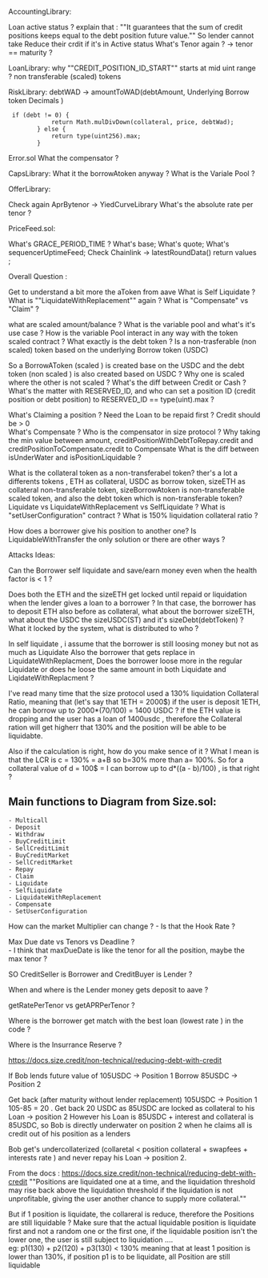 
AccountingLibrary: 

Loan active status ? 
explain that : ""It guarantees that the sum of credit positions keeps equal to the debt position future value.""
So lender cannot take Reduce their crdit if it's in Active status
What's Tenor again ? -> tenor == maturity ? 



LoanLibrary: 
why ""CREDIT_POSITION_ID_START"" starts at mid uint range ? 
non transferable (scaled) tokens

RiskLibrary: 
debtWAD -> amountToWAD(debtAmount, Underlying Borrow token Decimals ) 

```solidity Collateral ratio calculation
 if (debt != 0) {
            return Math.mulDivDown(collateral, price, debtWad);
        } else {
            return type(uint256).max;
        }

```



Error.sol
What the compensator ? 

CapsLibrary:
What it the borrowAtoken anyway ?
What is the Variale Pool ? 

OfferLibrary: 

Check again AprBytenor -> YiedCurveLibrary
What's the absolute rate per tenor ? 



PriceFeed.sol:

What's GRACE_PERIOD_TIME ?
What's base;
What's quote;
What's sequencerUptimeFeed;
Check Chainlink -> latestRoundData() return values ;





Overall Question : 

Get to understand a bit more the aToken from aave 
What is Self Liquidate ? 
What is ""LiquidateWithReplacement"" again ? 
What is "Compensate" vs "Claim" ?

what are scaled amount/balance ? 
What is the variable pool and what's it's use case ? 
How is the variable Pool interact in any way with the token scaled contract ? 
What exactly is the debt token ? Is a non-trasferable (non scaled) token based on the underlying Borrow token (USDC)

So a BorrowAToken (scaled ) is created base on the USDC and the debt token (non scaled ) is also created based on USDC ? 
Why one is scaled where the other is not scaled ? 
What's the diff between Credit or Cash ? 
What's the matter with RESERVED_ID, and who can set a position ID (credit position or debt position) to RESERVED_ID == type(uint).max ?

What's Claiming a position ? Need the Loan to be repaid first ? Credit should be > 0  
What's Compensate ? Who is the compensator in size protocol ? 
Why taking the min value between amount, creditPositionWithDebtToRepay.credit and creditPositionToCompensate.credit to Compensate
What is the diff between isUnderWater and isPositionLiquidable ? 

What is the collateral token as a non-transferabel token? ther's a lot a differents tokens , ETH as collateral, USDC as borrow token, sizeETH as collateral non-transferable token, sizeBorrowAtoken is non-transferable scaled token, and also the debt token which is non-transferable token?
Liquidate vs LiquidateWithReplacement vs SelfLiquidate ? 
What is "setUserConfiguration" contract ? 
What is 150% liquidation collateral ratio ? 



How does a borrower give his position to another one? Is LiquidableWithTransfer the only solution or there are other ways ? 












Attacks Ideas: 

Can the Borrower self liquidate and save/earn money even when the health factor is < 1 ? 






Does both the ETH and the sizeETH get locked until repaid or liquidation when the lender gives a loan to a borrower ? In that case, the borrower has to deposit ETH also before as collateral, what about the borrower sizeETH, what about the USDC the sizeUSDC(ST) and it's sizeDebt(debtToken) ? What it locked by the system, what is distributed to who ? 


In self liquidate , i assume that the borrower is still loosing money but not as much as Liquidate
Also the borrower that gets replace in LiquidateWithReplacment, Does the borrower loose more in the regular Liquidate or does he loose the same amount in both Liquidate and LiqidateWithReplacment ? 


I've read many time that the size protocol used a 130% liquidation Collateral Ratio, meaning that (let's say that 1ETH = 2000$) if the user is deposit 1ETH, he can borrow up to 2000*(70/100) = 1400 USDC ? if the ETH value is dropping and the user has a loan of 1400usdc , therefore the Collateral ration will get higherr that 130% and the position will be able to be liquidabte. 


Also if the calculation is right, how do you make sence of it ? What I mean is that the LCR is c = 130% = a+B so b=30% more than a= 100%. So for a collateral value of d = 100$ =  I can borrow up to d*((a - b)/100) , is that right ?




## Main functions to Diagram from Size.sol: 
    - Multicall
    - Deposit
    - Withdraw
    - BuyCreditLimit
    - SellCreditLimit
    - BuyCreditMarket
    - SellCreditMarket
    - Repay
    - Claim
    - Liquidate
    - SelfLiquidate
    - LiquidateWithReplacement
    - Compensate
    - SetUserConfiguration

How can the market Multiplier can change ? 
    - Is that the Hook Rate ? 

Max Due date vs Tenors vs Deadline ?  
    - I think that maxDueDate is like the tenor for all the position, maybe the max tenor ?  

SO CreditSeller is Borrower and CreditBuyer is Lender ? 

When and where is the Lender money gets deposit to aave ? 


getRatePerTenor vs getAPRPerTenor ? 

Where is the borrower get match with the best loan (lowest rate ) in the code ? 

Where is the Insurrance Reserve ? 
    

https://docs.size.credit/non-technical/reducing-debt-with-credit

If Bob lends future value of 105USDC -> Position 1
Borrow 85USDC -> Position 2

Get back (after maturity without lender replacement) 105USDC -> Position 1
105-85 = 20 . Get back 20 USDC as 85USDC are locked as collateral to his Loan -> position 2
However his Loan is 85USDC + interest and collateral is 85USDC, so Bob is directly underwater on position 2 when he claims all is credit out of his position as a lenders

Bob get's undercollaterized (collaretal < position collateral + swapfees + interests rate ) and never repay his Loan -> position 2. 

From the docs : https://docs.size.credit/non-technical/reducing-debt-with-credit
""Positions are liquidated one at a time, and the liquidation threshold may rise back above the liquidation threshold if the liquidation is not unprofitable, giving the user another chance to supply more collateral.""

But if 1 position is liquidate, the collareral is reduce, therefore the Positions are still liquidable ?
Make sure that the actual liquidable position is liquidate first and not a random one or the first one, if the liquidable position isn't the lower one, the user is still subject to liquidation ....  
eg: p1(130) + p2(120) + p3(130) < 130% meaning that at least 1 position is lower than 130%, if position p1 is to be liquidate, all Position are still liquidable 